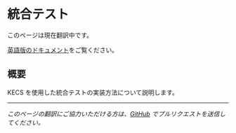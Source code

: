 # 統合テスト

このページは現在翻訳中です。

[英語版のドキュメント](/guides/integration-testing)をご覧ください。

## 概要

KECS を使用した統合テストの実装方法について説明します。

---

*このページの翻訳にご協力いただける方は、[GitHub](https://github.com/nandemo-ya/kecs) でプルリクエストを送信してください。*